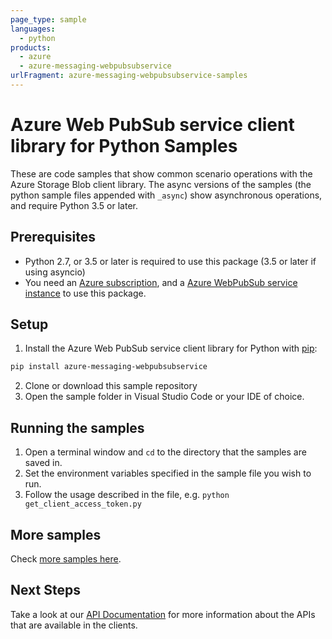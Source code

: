 ```yaml
---
page_type: sample
languages:
  - python
products:
  - azure
  - azure-messaging-webpubsubservice
urlFragment: azure-messaging-webpubsubservice-samples
---
```


# Azure Web PubSub service client library for Python Samples

These are code samples that show common scenario operations with the Azure Storage Blob client library.
The async versions of the samples (the python sample files appended with `_async`) show asynchronous operations,
and require Python 3.5 or later.

## Prerequisites
* Python 2.7, or 3.5 or later is required to use this package (3.5 or later if using asyncio)
* You need an [Azure subscription][azure_sub], and a [Azure WebPubSub service instance][webpubsubservice_docs] to use this package.

## Setup

1. Install the Azure Web PubSub service client library for Python with [pip](https://pypi.org/project/pip/):

```bash
pip install azure-messaging-webpubsubservice
```

2. Clone or download this sample repository
3. Open the sample folder in Visual Studio Code or your IDE of choice.

## Running the samples

1. Open a terminal window and `cd` to the directory that the samples are saved in.
2. Set the environment variables specified in the sample file you wish to run.
3. Follow the usage described in the file, e.g. `python get_client_access_token.py`

## More samples

Check [more samples here][servicesample].

## Next Steps

Take a look at our [API Documentation][apiref] for more information about the APIs that are available in the clients.


<!-- LINKS -->
[azure_sub]: https://azure.microsoft.com/free/
[webpubsubservice_docs]: https://aka.ms/awps/doc
[servicesample]: https://github.com/Azure/azure-webpubsub/tree/main/samples/python
[apiref]: https://aka.ms/awps/sdk/python
